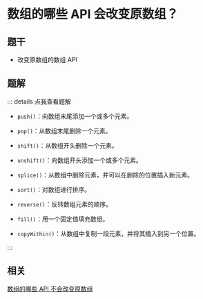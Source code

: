 # 数组的哪些 API 会改变原数组？

## 题干

- 改变原数组的数组 API

## 题解

::: details 点我查看题解

- `push()`：向数组末尾添加一个或多个元素。

- `pop()`：从数组末尾删除一个元素。

- `shift()`：从数组开头删除一个元素。

- `unshift()`：向数组开头添加一个或多个元素。

- `splice()`：从数组中删除元素，并可以在删除的位置插入新元素。

- `sort()`：对数组进行排序。

- `reverse()`：反转数组元素的顺序。

- `fill()`：用一个固定值填充数组。

- `copyWithin()`：从数组中复制一段元素，并将其插入到另一个位置。


:::



## 相关

[数组的哪些 API 不会改变原数组](./040028_no_update_originalarray.md)